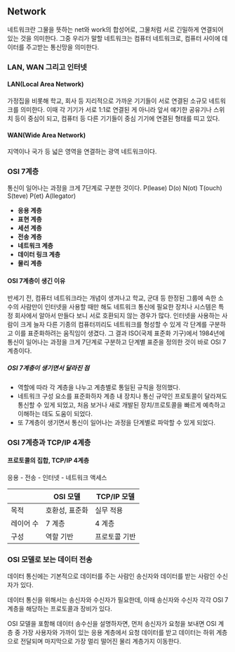 ## Network
네트워크란 그물을 뜻하는 net와 work의 합성어로, 그물처럼 서로 긴밀하게 연결되어 있는 것을 의미한다.
그중 우리가 말할 네트워크는 컴퓨터 네트워크로, 컴퓨터 사이에 데이터를 주고받는 통신망을 의미한다.
### LAN, WAN 그리고 인터넷
#### LAN(Local Area Network)
가정집을 비롯해 학교, 회사 등 지리적으로 가까운 기기들이 서로 연결된 소규모 네트워크를 의미한다.
이때 각 기기가 서로 1:1로 연결된 게 아니라 앞서 얘기한 공유기나 스위치 등이 중심이 되고, 컴퓨터 등 다른 기기들이 중심 기기에 연결된 형태를 띠고 있다.
#### WAN(Wide Area Network)
지역이나 국가 등 넓은 영역을 연결하는 광역 네트워크이다.
### OSI 7계층
통신이 일어나는 과정을 크게 7단계로 구분한 것이다.
P(lease) D(o) N(ot) T(ouch) S(teve) P(et) A(llegator)

- **응용 계층**
- **표현 계층**
- **세션 계층**
- **전송 계층**
- **네트워크 계층**
- **데이터 링크 계층**
- **물리 계층**

#### OSI 7계층이 생긴 이유
반세기 전, 컴퓨터 네트워크라는 개념이 생겨나고 학교, 군대 등 한정된 그룹에 속한 소수의 사람만이 인터넷을 사용할 때만 해도 네트워크 통신에 필요한 장치나 시스템은 특정 회사에서 알아서 만들다 보니 서로 호환되지 않는 경우가 많다.
인터넷을 사용하는 사람이 크게 늘자 다른 기종의 컴퓨터끼리도 네트워크를 형성할 수 있게 각 단계를 구분하고 이를 표준화하려는 움직임이 생겼다.
그 결과 ISO(국제 표준화 기구)에서 1984년에 통신이 일어나는 과정을 크게 7단계로 구분하고 단계별 표준을 정의한 것이 바로 OSI 7계층이다.
##### OSI 7계층이 생기면서 달라진 점
* 역할에 따라 각 계층을 나누고 계층별로 통일된 규칙을 정의했다.
* 네트워크 구성 요소를 표준화하자 계층 내 장치나 통신 규약인 프로토콜이 달라져도 통신할 수 있게 되었고, 처음 보거나 새로 개발된 장치/프로토콜을 빠르게 예측하고 이해하는 데도 도움이 되었다.
* 또 7계층이 생기면서 통신이 일어나는 과정을 단계별로 파악할 수 있게 되었다.
### OSI 7계층과 TCP/IP 4계층
#### 프로토콜의 집합, TCP/IP 4계층
응용 - 전송 - 인터넷 - 네트워크 액세스

|  | OSI 모델 | TCP/IP 모델 |
| ---- | ---- | ---- |
| 목적 | 호환성, 표준화 | 실무 적용 |
| 레이어 수 | 7 계층 | 4 계층 |
| 구성 | 역할 기반 | 프로토콜 기반 |
### OSI 모델로 보는 데이터 전송
데이터 통신에는 기본적으로 데이터를 주는 사람인 송신자와 데이터를 받는 사람인 수신자가 있다.

데이터 통신을 위해서는 송신자와 수신자가 필요한데, 이때 송신자와 수신자 각각 OSI 7계층을 해당하는 프로토콜과 장비가 있다.

OSI 모델을 포함해 데이터 송수신을 설명하자면, 먼저 송신자가 요청을 보내면 OSI 계층 중 가장 사용자와 가까이 있는 응용 계층에서 요청 데이터를 받고 데이터는 하위 계층으로 전달되며 마지막으로 가장 멀리 떨어진 물리 계층가지 이동한다. 